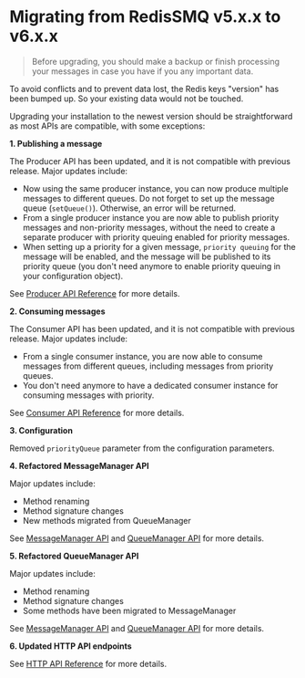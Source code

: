 # Migrating from RedisSMQ v5.x.x to v6.x.x

> Before upgrading, you should make a backup or finish processing your messages in case you have if you any important data.

To avoid conflicts and to prevent data lost, the Redis keys "version" has been bumped up. So your existing 
data would not be touched.

Upgrading your installation to the newest version should be straightforward as most APIs are compatible, with some
exceptions:

**1. Publishing a message**

The Producer API has been updated, and it is not compatible with previous release. Major updates include:

- Now using the same producer instance, you can now produce multiple messages to different queues. Do not forget to set up the message queue (`setQueue()`). Otherwise, an error will be returned.
- From a single producer instance you are now able to publish priority messages and non-priority messages, without the need to create a separate producer with priority queuing enabled for priority messages.
- When setting up a priority for a given message, `priority queuing` for the message will be enabled, and the message will be published to its priority queue (you don't need anymore to enable priority queuing in your configuration object).

See [Producer API Reference](/docs/api/producer.md) for more details.

**2. Consuming messages**

The Consumer API has been updated, and it is not compatible with previous release. Major updates include:

- From a single consumer instance, you are now able to consume messages from different queues, including messages from priority queues.
- You don't need anymore to have a dedicated consumer instance for consuming messages with priority.

See [Consumer API Reference](/docs/api/consumer.md) for more details.

**3. Configuration**

Removed `priorityQueue` parameter from the configuration parameters.

**4. Refactored MessageManager API**

Major updates include:
- Method renaming
- Method signature changes
- New methods migrated from QueueManager

See [MessageManager API](/docs/api/message-manager.md) and [QueueManager API](/docs/api/queue-manager.md) for more details.

**5. Refactored QueueManager API**

Major updates include:
- Method renaming
- Method signature changes
- Some methods have been migrated to MessageManager

See [MessageManager API](/docs/api/message-manager.md) and [QueueManager API](/docs/api/queue-manager.md) for more details.

**6. Updated HTTP API endpoints**

See [HTTP API Reference](http-api.md) for more details.